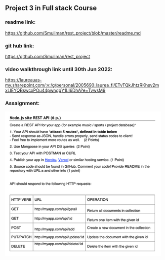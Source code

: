 ## Project 3 in Full stack Course

### readme link:

https://github.com/Smuliman/rest_project/blob/master/readme.md

### git hub link:

https://github.com/Smuliman/rest_project

### video walkthrough link until 30th Jun 2022:

https://laureauas-my.sharepoint.com/:v:/g/personal/2005690_laurea_fi/ETvTQkJhtzRKhsv2mxLIEYQBswcxPOu44pwnggY1LI6DhA?e=TvwsM9

### Assaignment:

![Assaignment image](/files/assaignment.png)
